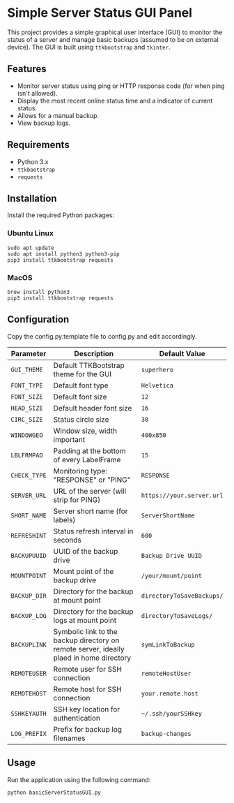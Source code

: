 # Simple Server Status GUI Panel

This project provides a simple graphical user interface (GUI) to monitor the status of a server and manage basic backups (assumed to be on external device). The GUI is built using `ttkbootstrap` and `tkinter`. 

## Features

- Monitor server status using ping or HTTP response code (for when ping isn't allowed).
- Display the most recent online status time and a indicator of current status.
- Allows for a manual backup.
- View backup logs.

## Requirements

- Python 3.x
- `ttkbootstrap`
- `requests`

## Installation

Install the required Python packages:

### Ubuntu Linux
```
sudo apt update
sudo apt install python3 python3-pip
pip3 install ttkbootstrap requests
```
### MacOS
```
brew install python3
pip3 install ttkbootstrap requests
```
## Configuration

Copy the config.py.template file to config.py and edit accordingly.



| Parameter       | Description                                      | Default Value                      |
|-----------------|--------------------------------------------------|------------------------------------|
| `GUI_THEME`     | Default TTKBootstrap theme for the GUI                       | `superhero`                        |
| `FONT_TYPE`     | Default font type                                | `Helvetica`                        |
| `FONT_SIZE`     | Default font size                                | `12`                               |
| `HEAD_SIZE`     | Default header font size                         | `16`                               |
| `CIRC_SIZE`     | Status circle size                               | `30`                               |
| `WINDOWGEO`     | Window size, width important                     | `400x850`                          |
| `LBLFRMPAD`     | Padding at the bottom of every LabelFrame        | `15`                               |
| `CHECK_TYPE`    | Monitoring type: "RESPONSE" or "PING"            | `RESPONSE`                         |
| `SERVER_URL`    | URL of the server (will strip for PING)          | `https://your.server.url`          |
| `SHORT_NAME`    | Server short name (for labels)                   | `ServerShortName`                  |
| `REFRESHINT`    | Status refresh interval in seconds               | `600`                              |
| `BACKUPUUID`    | UUID of the backup drive                         | `Backup Drive UUID` |
| `MOUNTPOINT`    | Mount point of the backup drive                  | `/your/mount/point`                   |
| `BACKUP_DIR`    | Directory for the backup at mount point          | `directoryToSaveBackups/`           |
| `BACKUP_LOG`    | Directory for the backup logs at mount point     | `directoryToSaveLogs/`              |
| `BACKUPLINK`    | Symbolic link to the backup directory on remote server, ideally plaed in home directory | `symLinkToBackup`                  |
| `REMOTEUSER`    | Remote user for SSH connection                   | `remoteHostUser`                   |
| `REMOTEHOST`    | Remote host for SSH connection                   | `your.remote.host`                 |
| `SSHKEYAUTH`    | SSH key location for authentication              | `~/.ssh/yourSSHkey`                |
| `LOG_PREFIX`    | Prefix for backup log filenames                  | `backup-changes`                   |

## Usage

Run the application using the following command:

```sh
python basicServerStatusGUI.py